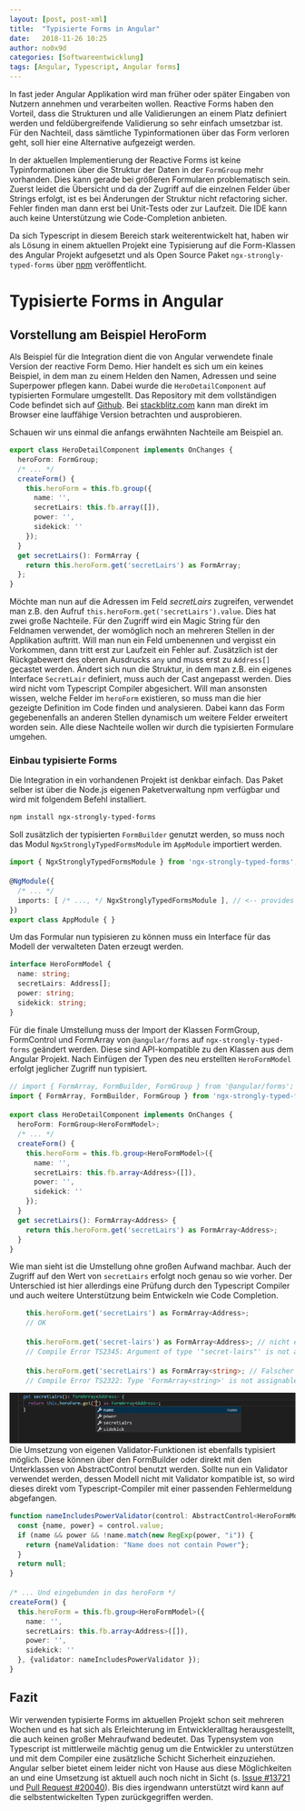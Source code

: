 ```yaml
---
layout: [post, post-xml]
title:  "Typisierte Forms in Angular"
date:   2018-11-26 10:25
author: no0x9d
categories: [Softwareentwicklung]
tags: [Angular, Typescript, Angular forms]
---
```


In fast jeder Angular Applikation wird man früher oder später Eingaben von Nutzern annehmen und verarbeiten wollen. Reactive Forms haben den Vorteil, dass die Strukturen und alle Validierungen an einem Platz definiert werden und feldübergreifende Validierung so sehr einfach umsetzbar ist.  Für den Nachteil, dass sämtliche Typinformationen über das Form verloren geht, soll hier eine Alternative aufgezeigt werden.

In der aktuellen Implementierung der Reactive Forms ist keine Typinformationen über die Struktur der Daten in der `FormGroup` mehr vorhanden. Dies kann gerade bei größeren Formularen problematisch sein.
Zuerst leidet die Übersicht und da der Zugriff auf die einzelnen Felder über Strings erfolgt, ist es bei Änderungen der Struktur nicht refactoring sicher. Fehler finden man dann erst bei Unit-Tests oder zur Laufzeit. Die IDE kann auch keine Unterstützung wie Code-Completion anbieten.

Da sich Typescript in diesem Bereich stark weiterentwickelt hat, haben wir als Lösung in einem aktuellen Projekt eine Typisierung auf die Form-Klassen des Angular Projekt aufgesetzt und als Open Source Paket `ngx-strongly-typed-forms` über [npm](https://www.npmjs.com/package/ngx-strongly-typed-forms) veröffentlicht.

# Typisierte Forms in Angular

## Vorstellung am Beispiel HeroForm

Als Beispiel für die Integration dient die von Angular verwendete finale Version der reactive Form Demo. Hier handelt es sich um ein keines Beispiel, in dem man zu einem Helden den Namen, Adressen und seine Superpower pflegen kann. Dabei wurde die `HeroDetailComponent` auf typisierten Formulare umgestellt.
Das Repository mit dem vollständigen Code befindet sich auf [Github](https://github.com/no0x9d/typed-reactive-forms-example). Bei [stackblitz.com]([https://stackblitz.com/github/no0x9d/typed-reactive-forms-example](https://stackblitz.com/github/no0x9d/typed-reactive-forms-example)) kann man direkt im Browser eine lauffähige Version betrachten und ausprobieren.

Schauen wir uns einmal die anfangs erwähnten Nachteile am Beispiel an.

```typescript
export class HeroDetailComponent implements OnChanges {
  heroForm: FormGroup;
  /* ... */
  createForm() {
    this.heroForm = this.fb.group({
      name: '',
      secretLairs: this.fb.array([]),
      power: '',
      sidekick: ''
    });
  }
  get secretLairs(): FormArray {
    return this.heroForm.get('secretLairs') as FormArray;
  };
}
```

Möchte man nun auf die Adressen im Feld *secretLairs* zugreifen, verwendet man z.B. den Aufruf `this.heroForm.get('secretLairs').value`. Dies hat zwei große Nachteile.
Für den Zugriff wird ein Magic String für den Feldnamen verwendet, der womöglich noch an mehreren Stellen in der Applikation auftritt. Will man nun ein Feld umbenennen und vergisst ein Vorkommen, dann tritt erst zur Laufzeit ein Fehler auf.
Zusätzlich ist der Rückgabewert des oberen Ausdrucks `any` und muss erst zu `Address[]` gecastet werden. Ändert sich nun die Struktur, in dem man z.B. ein eigenes Interface `SecretLair` definiert, muss auch der Cast angepasst werden. Dies wird nicht vom Typescript Compiler abgesichert.
Will man ansonsten wissen, welche Felder im `heroForm` existieren, so muss man die hier gezeigte Definition im Code finden und analysieren. Dabei kann das Form gegebenenfalls an anderen Stellen dynamisch um weitere Felder erweitert worden sein.
Alle diese Nachteile wollen wir durch die typisierten Formulare umgehen.

### Einbau typisierte Forms

  Die Integration in ein vorhandenen Projekt ist denkbar einfach. Das Paket selber ist über die Node.js eigenen Paketverwaltung npm verfügbar und wird mit folgendem Befehl installiert.

```sh
npm install ngx-strongly-typed-forms
```
 Soll zusätzlich der typisierten `FormBuilder` genutzt werden, so muss noch das Modul `NgxStronglyTypedFormsModule` im `AppModule` importiert werden.

```typescript
import { NgxStronglyTypedFormsModule } from 'ngx-strongly-typed-forms';

@NgModule({
  /* ... */
  imports: [ /* ..., */ NgxStronglyTypedFormsModule ], // <-- provides FormBuilder
})
export class AppModule { }
```

Um das Formular nun typisieren zu können muss ein Interface für das Modell der verwalteten Daten erzeugt werden.

```typescript
interface HeroFormModel {
  name: string;
  secretLairs: Address[];
  power: string;
  sidekick: string;
}
```
Für die finale Umstellung  muss der Import der Klassen FormGroup, FormControl und FormArray von `@angular/forms` auf `ngx-strongly-typed-forms` geändert werden. Diese sind API-kompatible zu den Klassen aus dem Angular Projekt. Nach Einfügen der Typen des neu erstellten `HeroFormModel` erfolgt jeglicher Zugriff nun typisiert.

```typescript
// import { FormArray, FormBuilder, FormGroup } from '@angular/forms';
import { FormArray, FormBuilder, FormGroup } from 'ngx-strongly-typed-forms';

export class HeroDetailComponent implements OnChanges {
  heroForm: FormGroup<HeroFormModel>;
  /* ... */
  createForm() {
    this.heroForm = this.fb.group<HeroFormModel>({
      name: '',
      secretLairs: this.fb.array<Address>([]),
      power: '',
      sidekick: ''
    });
  }
  get secretLairs(): FormArray<Address> {
    return this.heroForm.get('secretLairs') as FormArray<Address>;
  }
}
```

Wie man sieht ist die Umstellung ohne großen Aufwand machbar. Auch der Zugriff auf den Wert von `secretLairs` erfolgt noch genau so wie vorher. Der Unterschied ist hier allerdings eine Prüfung durch den Typescript Compiler und auch weitere Unterstützung beim Entwickeln wie Code Completion.

```typescript
    this.heroForm.get('secretLairs') as FormArray<Address>;
    // OK

    this.heroForm.get('secret-lairs') as FormArray<Address>; // nicht existentes Feld
    // Compile Error TS2345: Argument of type '"secret-lairs"' is not assignable to parameter of type '["name" | "secretLairs" | "power" | "sidekick", "toString" | "concat" | "indexOf" | "lastIndexOf"...'.

    this.heroForm.get('secretLairs') as FormArray<string>; // Falscher Datentyp
    // Compile Error TS2322: Type 'FormArray<string>' is not assignable to type 'FormArray<Address>'.
```
![Code Completion](/assets/images/posts/typisierte-angular-formulare/code-completion.png)
Die Umsetzung von eigenen Validator-Funktionen ist ebenfalls typisiert möglich.  Diese können über den FormBuilder oder direkt mit den Unterklassen von AbstractControl benutzt werden. Sollte nun ein Validator verwendet werden, dessen Modell nicht mit Validator kompatible ist, so wird dieses direkt vom Typescript-Compiler mit einer passenden Fehlermeldung abgefangen.

```typescript
function nameIncludesPowerValidator(control: AbstractControl<HeroFormModel>) {
  const {name, power} = control.value;
  if (name && power && !name.match(new RegExp(power, "i")) {
    return {nameValidation: "Name does not contain Power"};
  }
  return null;
}

/* ... Und eingebunden in das heroForm */
createForm() {
  this.heroForm = this.fb.group<HeroFormModel>({
    name: '',
    secretLairs: this.fb.array<Address>([]),
    power: '',
    sidekick: ''
  }, {validator: nameIncludesPowerValidator });
}
```
## Fazit
Wir verwenden typisierte Forms im aktuellen Projekt schon seit mehreren Wochen und es hat sich als  Erleichterung im Entwickleralltag herausgestellt, die auch keinen großer Mehraufwand bedeutet. Das Typensystem von Typescript ist mittlerweile mächtig genug um die Entwickler zu unterstützen und mit dem Compiler eine zusätzliche Schicht Sicherheit einzuziehen.
Angular selber bietet einem leider nicht von Hause aus diese Möglichkeiten an und eine Umsetzung ist aktuell auch noch nicht in Sicht (s. [Issue #13721](https://github.com/angular/angular/issues/13721) und [Pull Request #20040](https://github.com/angular/angular/pull/20040)). Bis dies irgendwann unterstützt wird kann auf die selbstentwickelten Typen zurückgegriffen werden.
